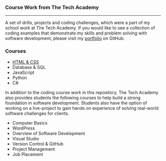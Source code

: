 ### Course Work from The Tech Academy
***

A set of drills, projects and coding challenges, which were a part of my school work at The Tech Academy. If you would like to see a collection of coding examples that demonstrate my skills and problem solving with software development, please visit my [portfolio](LinkToYourProfileHere) on GitHub.

### Courses
* [HTML & CSS](/HTML-CSS)
* Database & SQL
* JavaScript
* Python
* C#

In addition to the coding course work in this repository, The Tech Academy also provides students the following courses to help build a strong foundation in software development. Students also have the option of working on a live-project to gain hands on experience of solving real-world software challenges for clients.

* Computer Basics
* WordPress
* Overview of Software Development
* Visual Studio
* Version Control & GitHub
* Project Management
* Job Placement
